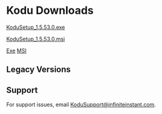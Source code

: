 # Kodu Downloads

[KoduSetup_1.5.53.0.exe](https://kodugamelab.file.core.windows.net/files/Builds/KoduSetup_1.5.53.0.exe)

[KoduSetup_1.5.53.0.msi](https://kodugamelab.file.core.windows.net/files/Builds/KoduSetup_1.5.53.0.msi)

<div>
  <a href="https://kodugamelab.file.core.windows.net/files/Builds/KoduSetup_1.5.53.0.exe" download>Exe</a>
  <a href="https://kodugamelab.file.core.windows.net/files/Builds/KoduSetup_1.5.53.0.msi" download="KoduSetup_1.5.53.0.msi">MSI</a>
</div>

## Legacy Versions

## Support
For support issues, email <KoduSupport@infiniteinstant.com>.
